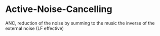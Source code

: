 # Active-Noise-Cancelling
ANC, reduction of the noise by summing to the music the inverse of the external noise (LF effective)
